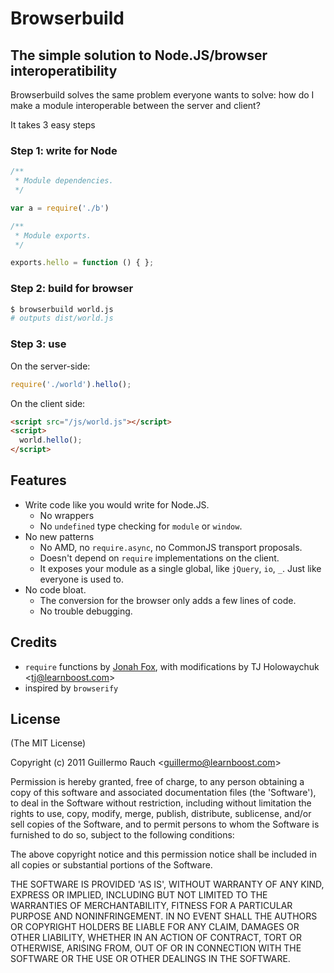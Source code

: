 
# Browserbuild

## The simple solution to Node.JS/browser interoperatibility

Browserbuild solves the same problem everyone wants to solve: how do I make a
module interoperable between the server and client?

It takes 3 easy steps

### Step 1: write for Node

```js
/**
 * Module dependencies.
 */

var a = require('./b')

/**
 * Module exports.
 */

exports.hello = function () { };
```

### Step 2: build for browser

```bash
$ browserbuild world.js
# outputs dist/world.js
```

### Step 3: use

On the server-side:

```js
require('./world').hello();
```

On the client side:

```html
<script src="/js/world.js"></script>
<script>
  world.hello();
</script>
```

## Features

- Write code like you would write for Node.JS. 
  - No wrappers
  - No `undefined` type checking for `module` or `window`.
- No new patterns
  - No AMD, no `require.async`, no CommonJS transport proposals.
  - Doesn't depend on `require` implementations on the client.
  - It exposes your module as a single global, like `jQuery`, `io`, `_`. Just
    like everyone is used to.
- No code bloat.
  - The conversion for the browser only adds a few lines of code.
  - No trouble debugging.

## Credits

- `require` functions by [Jonah Fox](https://github.com/weepy), with
  modifications by TJ Holowaychuk &lt;tj@learnboost.com&gt;
- inspired by `browserify`

## License 

(The MIT License)

Copyright (c) 2011 Guillermo Rauch &lt;guillermo@learnboost.com&gt;

Permission is hereby granted, free of charge, to any person obtaining
a copy of this software and associated documentation files (the
'Software'), to deal in the Software without restriction, including
without limitation the rights to use, copy, modify, merge, publish,
distribute, sublicense, and/or sell copies of the Software, and to
permit persons to whom the Software is furnished to do so, subject to
the following conditions:

The above copyright notice and this permission notice shall be
included in all copies or substantial portions of the Software.

THE SOFTWARE IS PROVIDED 'AS IS', WITHOUT WARRANTY OF ANY KIND,
EXPRESS OR IMPLIED, INCLUDING BUT NOT LIMITED TO THE WARRANTIES OF
MERCHANTABILITY, FITNESS FOR A PARTICULAR PURPOSE AND NONINFRINGEMENT.
IN NO EVENT SHALL THE AUTHORS OR COPYRIGHT HOLDERS BE LIABLE FOR ANY
CLAIM, DAMAGES OR OTHER LIABILITY, WHETHER IN AN ACTION OF CONTRACT,
TORT OR OTHERWISE, ARISING FROM, OUT OF OR IN CONNECTION WITH THE
SOFTWARE OR THE USE OR OTHER DEALINGS IN THE SOFTWARE.
